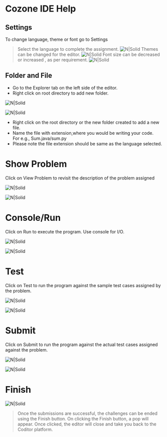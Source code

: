 # Cozone IDE Help

## Settings

To change language, theme or font go to Settings
> Select the language to complete the assignment.
![N|Solid](https://imgur.com/h6P3ilz.png)
> Themes can be changed for the editor.
![N|Solid](https://i.imgur.com/H8KT4Xl.png)
> Font size can be decreased or increased , as per requirement.
![N|Solid](https://i.imgur.com/dUeM3Cx.png)


##  Folder and File
- Go to the Explorer tab on the left side of the editor.
- Right click on root directory to add new folder.

![N|Solid](https://i.imgur.com/k6Yf2sL.png)

![N|Solid](https://i.imgur.com/8PsijQy.png)

- Right click on the root directory or the new folder created to add a new file.
- Name the file with extension,where you would be writing your code.  
   For e.g., Sum.java/sum.py
- Please note the file extension should be same as the language selected.

# Show Problem

 Click on View Problem to revisit the description of the problem assigned 
 
![N|Solid](https://i.imgur.com/esimrvD.png)

![N|Solid](https://i.imgur.com/ckETQXs.png)

# Console/Run

Click on Run to execute the program. Use console for I/O.

![N|Solid](https://i.imgur.com/7ozGDkj.png)

![N|Solid](https://i.imgur.com/Rm0pfpD.png)

# Test

Click on Test to run the program against the sample test cases assigned by the problem.

![N|Solid](https://i.imgur.com/kN1km3S.png)

![N|Solid](https://i.imgur.com/2BV9isX.png)

# Submit

Click on Submit to run the program against the actual test cases assigned against the problem.

![N|Solid](https://i.imgur.com/MeMkW4d.png)

![N|Solid](https://i.imgur.com/eQRS3DF.png)

# Finish
![N|Solid](https://i.imgur.com/pHrp8O7.png)
>Once the submissions are successful, the challenges can be ended 
>using the Finish button. On clicking the Finish button, a pop
> will appear. Once clicked, the editor will close and take you back
> to the Coditor platform.

